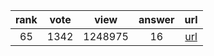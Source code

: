 
| rank | vote | view | answer | url |
|:-:|:-:|:-:|:-:|:-:|
|65|1342|1248975|16| [url](http://stackoverflow.com/questions/606191/convert-bytes-to-a-string) |
